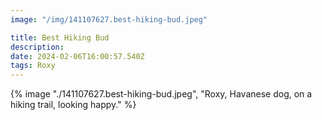 ```yaml
---
image: "/img/141107627.best-hiking-bud.jpeg"

title: Best Hiking Bud
description: 
date: 2024-02-06T16:00:57.540Z
tags: Roxy
---
```

{% image "./141107627.best-hiking-bud.jpeg", "Roxy, Havanese dog, on a hiking trail, looking happy." %}